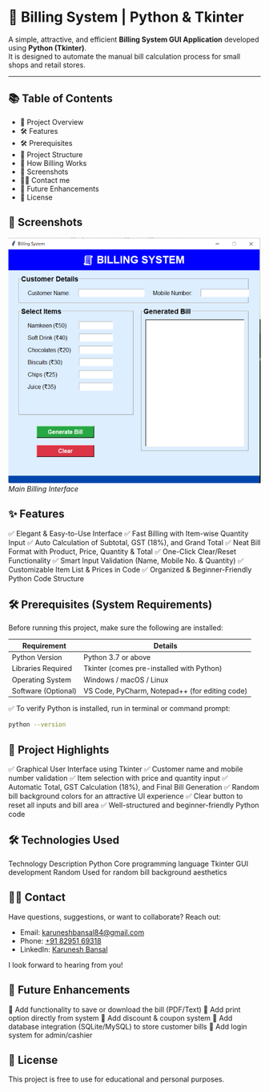 # 🧾 Billing System | Python & Tkinter

A simple, attractive, and efficient **Billing System GUI Application** developed using **Python (Tkinter)**.  
It is designed to automate the manual bill calculation process for small shops and retail stores.

---
## 📚 Table of Contents

- 📌 Project Overview
- 🛠️ Features
- 🛠️ Prerequisites
- 📁 Project Structure
- 🧾 How Billing Works
- 📸 Screenshots
- 👨‍💻 Contact me
- 🚀 Future Enhancements
- 📄 License


## 📸 Screenshots

![Billing Screen](screenshots/bill.png)
*Main Billing Interface*


## ✨ Features

✅ Elegant & Easy-to-Use Interface
✅ Fast Billing with Item-wise Quantity Input
✅ Auto Calculation of Subtotal, GST (18%), and Grand Total
✅ Neat Bill Format with Product, Price, Quantity & Total
✅ One-Click Clear/Reset Functionality
✅ Smart Input Validation (Name, Mobile No. & Quantity)
✅ Customizable Item List & Prices in Code
✅ Organized & Beginner-Friendly Python Code Structure

## 🛠️ Prerequisites (System Requirements)

Before running this project, make sure the following are installed:

| Requirement        | Details |
|--------------------|-------------------------------------------|
| Python Version     | Python 3.7 or above                      |
| Libraries Required | Tkinter (comes pre-installed with Python) |
| Operating System   | Windows / macOS / Linux                  |
| Software (Optional)| VS Code, PyCharm, Notepad++ (for editing code) |

✅ To verify Python is installed, run in terminal or command prompt:
```bash
python --version
```

## 📌 Project Highlights

✅ Graphical User Interface using Tkinter
✅ Customer name and mobile number validation
✅ Item selection with price and quantity input
✅ Automatic Total, GST Calculation (18%), and Final Bill Generation
✅ Random bill background colors for an attractive UI experience
✅ Clear button to reset all inputs and bill area
✅ Well-structured and beginner-friendly Python code

## 🛠️ Technologies Used

Technology	Description
Python	Core programming language
Tkinter	GUI development
Random	Used for random bill background aesthetics

## 👨‍💻 Contact

Have questions, suggestions, or want to collaborate? Reach out:

- Email: [karuneshbansal84@gmail.com](mailto:karuneshbansal84@gmail.com)  
- Phone: [+91 82951 69318](tel:+918295169318)  
- LinkedIn: [Karunesh Bansal](https://www.linkedin.com/in/karunesh-bansal-780828380)

I look forward to hearing from you!

## 🚀 Future Enhancements

🔹 Add functionality to save or download the bill (PDF/Text)
🔹 Add print option directly from system
🔹 Add discount & coupon system
🔹 Add database integration (SQLite/MySQL) to store customer bills
🔹 Add login system for admin/cashier

## 📜 License
This project is free to use for educational and personal purposes.